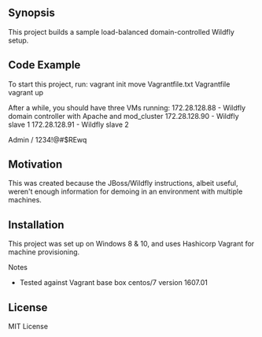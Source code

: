 ## Synopsis

This project builds a sample load-balanced domain-controlled Wildfly setup.

## Code Example

To start this project, run:
	vagrant init
	move Vagrantfile.txt Vagrantfile
	vagrant up
	
After a while, you should have three VMs running:
	172.28.128.88 - Wildfly domain controller with Apache and mod_cluster
	172.28.128.90 - Wildfly slave 1
	172.28.128.91 - Wildfly slave 2
	
Admin / 1234!@#$REwq


## Motivation

This was created because the JBoss/Wildfly instructions, albeit useful, weren't enough information for demoing in an environment with multiple machines.

## Installation

This project was set up on Windows 8 & 10, and uses Hashicorp Vagrant for machine provisioning.
	
Notes
* Tested against Vagrant base box centos/7 version 1607.01

## License

MIT License